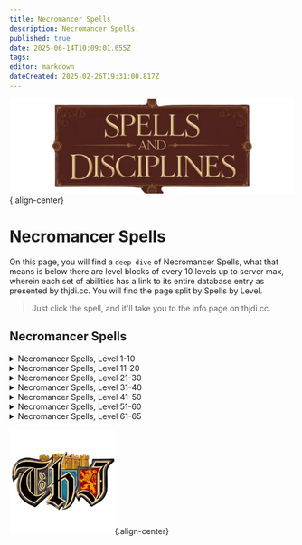 ```yaml
---
title: Necromancer Spells
description: Necromancer Spells.
published: true
date: 2025-06-14T10:09:01.655Z
tags: 
editor: markdown
dateCreated: 2025-02-26T19:31:00.817Z
---
```


![spellsdisciplines.webp](/classes-and-abilities/spellsdisciplines.webp){.align-center}

# Necromancer Spells

On this page, you will find a `deep dive` of Necromancer Spells, what that means is below there are level blocks of every 10 levels up to server max, wherein each set of abilities has a link to its entire database entry as presented by thjdi.cc. You will find the page split by Spells by Level.

> Just click the spell, and it'll take you to the info page on thjdi.cc.

## Necromancer Spells

<details>
	<summary> Necromancer Spells, Level 1-10 </summary>

|Spell Name|Level|
|---|---|
|<a href="https://www.thjdi.cc/spell/38197" target="_blank">Cascade of Decay</a>|1|
|<a href="https://www.thjdi.cc/spell/338" target="_blank">Cavorting Bones</a>|1|
|<a href="https://www.thjdi.cc/spell/339" target="_blank">Coldlight</a>|1|
|<a href="https://www.thjdi.cc/spell/340" target="_blank">Disease Cloud</a>|1|
|<a href="https://www.thjdi.cc/spell/235" target="_blank">Invisibility versus Undead</a>|1|
|<a href="https://www.thjdi.cc/spell/341" target="_blank">Lifetap</a>|1|
|<a href="https://www.thjdi.cc/spell/342" target="_blank">Locate Corpse</a>|1|
|<a href="https://www.thjdi.cc/spell/288" target="_blank">Minor Shielding</a>|1|
|<a href="https://www.thjdi.cc/spell/331" target="_blank">Reclaim Energy</a>|1|
|<a href="https://www.thjdi.cc/spell/221" target="_blank">Sense the Dead</a>|1|
|<a href="https://www.thjdi.cc/spell/343" target="_blank">Siphon Strength</a>|1|
|<a href="https://www.thjdi.cc/spell/229" target="_blank">Fear</a>|2|
|<a href="https://www.thjdi.cc/spell/347" target="_blank">Numb the Dead</a>|2|
|<a href="https://www.thjdi.cc/spell/205" target="_blank">True North</a>|2|
|<a href="https://www.thjdi.cc/spell/225" target="_blank">Endure Cold</a>|3|
|<a href="https://www.thjdi.cc/spell/346" target="_blank">Grim Aura</a>|3|
|<a href="https://www.thjdi.cc/spell/502" target="_blank">Lifespike</a>|3|
|<a href="https://www.thjdi.cc/spell/344" target="_blank">Clinging Darkness</a>|4|
|<a href="https://www.thjdi.cc/spell/36" target="_blank">Gate</a>|4|
|<a href="https://www.thjdi.cc/spell/491" target="_blank">Leering Corpse</a>|4|
|<a href="https://www.thjdi.cc/spell/348" target="_blank">Poison Bolt</a>|4|
|<a href="https://www.thjdi.cc/spell/352" target="_blank">Deadeye</a>|5|
|<a href="https://www.thjdi.cc/spell/354" target="_blank">Shadow Step</a>|5|
|<a href="https://www.thjdi.cc/spell/357" target="_blank">Dark Empathy</a>|6|
|<a href="https://www.thjdi.cc/spell/641" target="_blank">Dark Pact</a>|6|
|<a href="https://www.thjdi.cc/spell/218" target="_blank">Ward Undead</a>|6|
|<a href="https://www.thjdi.cc/spell/522" target="_blank">Gather Shadows</a>|7|
|<a href="https://www.thjdi.cc/spell/353" target="_blank">Mend Bones</a>|7|
|<a href="https://www.thjdi.cc/spell/359" target="_blank">Vampiric Embrace</a>|7|
|<a href="https://www.thjdi.cc/spell/351" target="_blank">Bone Walk</a>|8|
|<a href="https://www.thjdi.cc/spell/358" target="_blank">Impart Strength</a>|8|
|<a href="https://www.thjdi.cc/spell/246" target="_blank">Lesser Shielding</a>|8|
|<a href="https://www.thjdi.cc/spell/1509" target="_blank">Leech</a>|9|
|<a href="https://www.thjdi.cc/spell/361" target="_blank">Sight Graft</a>|9|
|<a href="https://www.thjdi.cc/spell/363" target="_blank">Wave of Enfeeblement</a>|9|
|<a href="https://www.thjdi.cc/spell/360" target="_blank">Heat Blood</a>|10|
|<a href="https://www.thjdi.cc/spell/1511" target="_blank">Scent of Dusk</a>|10|
|<a href="https://www.thjdi.cc/spell/209" target="_blank">Spook the Dead</a>|10|

</details>

<details>
	<summary> Necromancer Spells, Level 11-20 </summary>

|Spell Name|Level|
|---|---|
|<a href="https://www.thjdi.cc/spell/226" target="_blank">Endure Disease</a>|11|
|<a href="https://www.thjdi.cc/spell/355" target="_blank">Engulfing Darkness</a>|11|
|<a href="https://www.thjdi.cc/spell/2541" target="_blank">Focus Death</a>|11|
|<a href="https://www.thjdi.cc/spell/35" target="_blank">Bind Affinity</a>|12|
|<a href="https://www.thjdi.cc/spell/40971" target="_blank">Bind Affinity</a>|12|
|<a href="https://www.thjdi.cc/spell/362" target="_blank">Convoke Shadow</a>|12|
|<a href="https://www.thjdi.cc/spell/2213" target="_blank">Lesser Summon Corpse</a>|12|
|<a href="https://www.thjdi.cc/spell/445" target="_blank">Lifedraw</a>|12|
|<a href="https://www.thjdi.cc/spell/213" target="_blank">Cure Disease</a>|13|
|<a href="https://www.thjdi.cc/spell/367" target="_blank">Heart Flutter</a>|13|
|<a href="https://www.thjdi.cc/spell/4273" target="_blank">Reebo's Lesser Exorcism</a>|13|
|<a href="https://www.thjdi.cc/spell/4255" target="_blank">Wuggan's Lesser Appraisal</a>|13|
|<a href="https://www.thjdi.cc/spell/4261" target="_blank">Reebo's Lesser Augury</a>|14|
|<a href="https://www.thjdi.cc/spell/4285" target="_blank">Reebo's Lesser Cleansing</a>|14|
|<a href="https://www.thjdi.cc/spell/236" target="_blank">Shieldskin</a>|14|
|<a href="https://www.thjdi.cc/spell/4267" target="_blank">Wuggan's Lesser Discombobulation</a>|14|
|<a href="https://www.thjdi.cc/spell/4279" target="_blank">Wuggan's Lesser Extrication</a>|14|
|<a href="https://www.thjdi.cc/spell/364" target="_blank">Banshee Aura</a>|15|
|<a href="https://www.thjdi.cc/spell/48" target="_blank">Cancel Magic</a>|15|
|<a href="https://www.thjdi.cc/spell/365" target="_blank">Infectious Cloud</a>|15|
|<a href="https://www.thjdi.cc/spell/371" target="_blank">Voice Graft</a>|15|
|<a href="https://www.thjdi.cc/spell/366" target="_blank">Feign Death</a>|16|
|<a href="https://www.thjdi.cc/spell/7676" target="_blank">Focus Crude Spellcaster's Empowering Essence</a>|16|
|<a href="https://www.thjdi.cc/spell/7674" target="_blank">Focus Primitive Spellcaster's Empowering Essence</a>|16|
|<a href="https://www.thjdi.cc/spell/7675" target="_blank">Focus Rudimentary Spellcaster's Empowering Essence</a>|16|
|<a href="https://www.thjdi.cc/spell/9987" target="_blank">Form of Chilled Bone</a>|16|
|<a href="https://www.thjdi.cc/spell/369" target="_blank">Hungry Earth</a>|16|
|<a href="https://www.thjdi.cc/spell/492" target="_blank">Restless Bones</a>|16|
|<a href="https://www.thjdi.cc/spell/309" target="_blank">Shielding</a>|16|
|<a href="https://www.thjdi.cc/spell/368" target="_blank">Spirit Armor</a>|16|
|<a href="https://www.thjdi.cc/spell/305" target="_blank">Identify</a>|17|
|<a href="https://www.thjdi.cc/spell/2542" target="_blank">Shackle of Bone</a>|17|
|<a href="https://www.thjdi.cc/spell/1510" target="_blank">Shadow Compact</a>|17|
|<a href="https://www.thjdi.cc/spell/642" target="_blank">Allure of Death</a>|18|
|<a href="https://www.thjdi.cc/spell/196" target="_blank">Dominate Undead</a>|18|
|<a href="https://www.thjdi.cc/spell/698" target="_blank">Track Corpse</a>|18|
|<a href="https://www.thjdi.cc/spell/233" target="_blank">Expulse Undead</a>|19|
|<a href="https://www.thjdi.cc/spell/370" target="_blank">Shadow Vortex</a>|19|
|<a href="https://www.thjdi.cc/spell/3583" target="_blank">Tiny Companion</a>|19|
|<a href="https://www.thjdi.cc/spell/440" target="_blank">Animate Dead</a>|20|
|<a href="https://www.thjdi.cc/spell/7677" target="_blank">Focus Makeshift Spellcaster's Empowering Essence</a>|20|
|<a href="https://www.thjdi.cc/spell/7689" target="_blank">Focus Mass Crude Spellcaster's Empowering Essence</a>|20|
|<a href="https://www.thjdi.cc/spell/7687" target="_blank">Focus Mass Primitive Spellcaster's Empowering Essence</a>|20|
|<a href="https://www.thjdi.cc/spell/7688" target="_blank">Focus Mass Rudimentary Spellcaster's Empowering Essence</a>|20|
|<a href="https://www.thjdi.cc/spell/199" target="_blank">Harmshield</a>|20|
|<a href="https://www.thjdi.cc/spell/446" target="_blank">Siphon Life</a>|20|
|<a href="https://www.thjdi.cc/spell/413" target="_blank">Word of Shadow</a>|20|

</details>

<details>
	<summary> Necromancer Spells, Level 21-30 </summary>

|Spell Name|Level|
|---|---|
|<a href="https://www.thjdi.cc/spell/478" target="_blank">Breath of the Dead</a>|21|
|<a href="https://www.thjdi.cc/spell/1514" target="_blank">Rapacious Subvention</a>|21|
|<a href="https://www.thjdi.cc/spell/1512" target="_blank">Scent of Shadow</a>|21|
|<a href="https://www.thjdi.cc/spell/204" target="_blank">Shock of Poison</a>|21|
|<a href="https://www.thjdi.cc/spell/387" target="_blank">Leatherskin</a>|22|
|<a href="https://www.thjdi.cc/spell/549" target="_blank">Screaming Terror</a>|22|
|<a href="https://www.thjdi.cc/spell/90" target="_blank">Shadow Sight</a>|22|
|<a href="https://www.thjdi.cc/spell/449" target="_blank">Intensify Death</a>|23|
|<a href="https://www.thjdi.cc/spell/4274" target="_blank">Reebo's Exorcism</a>|23|
|<a href="https://www.thjdi.cc/spell/448" target="_blank">Rest the Dead</a>|23|
|<a href="https://www.thjdi.cc/spell/4256" target="_blank">Wuggan's Appraisal</a>|23|
|<a href="https://www.thjdi.cc/spell/7690" target="_blank">Focus Mass Makeshift Spellcaster's Empowering Essence</a>|24|
|<a href="https://www.thjdi.cc/spell/493" target="_blank">Haunting Corpse</a>|24|
|<a href="https://www.thjdi.cc/spell/65" target="_blank">Major Shielding</a>|24|
|<a href="https://www.thjdi.cc/spell/4262" target="_blank">Reebo's Augury</a>|24|
|<a href="https://www.thjdi.cc/spell/4286" target="_blank">Reebo's Cleansing</a>|24|
|<a href="https://www.thjdi.cc/spell/61" target="_blank">Resist Cold</a>|24|
|<a href="https://www.thjdi.cc/spell/4268" target="_blank">Wuggan's Discombobulation</a>|24|
|<a href="https://www.thjdi.cc/spell/4280" target="_blank">Wuggan's Extrication</a>|24|
|<a href="https://www.thjdi.cc/spell/699" target="_blank">Defoliate</a>|25|
|<a href="https://www.thjdi.cc/spell/59" target="_blank">Panic the Dead</a>|25|
|<a href="https://www.thjdi.cc/spell/444" target="_blank">Renew Bones</a>|26|
|<a href="https://www.thjdi.cc/spell/524" target="_blank">Spirit Tap</a>|26|
|<a href="https://www.thjdi.cc/spell/452" target="_blank">Dooming Darkness</a>|27|
|<a href="https://www.thjdi.cc/spell/2543" target="_blank">Eternities Torment</a>|27|
|<a href="https://www.thjdi.cc/spell/414" target="_blank">Word of Spirit</a>|27|
|<a href="https://www.thjdi.cc/spell/451" target="_blank">Boil Blood</a>|28|
|<a href="https://www.thjdi.cc/spell/117" target="_blank">Dismiss Undead</a>|28|
|<a href="https://www.thjdi.cc/spell/441" target="_blank">Summon Dead</a>|29|
|<a href="https://www.thjdi.cc/spell/454" target="_blank">Vampiric Curse</a>|29|
|<a href="https://www.thjdi.cc/spell/7678" target="_blank">Focus Elementary Spellcaster's Empowering Essence</a>|30|
|<a href="https://www.thjdi.cc/spell/127" target="_blank">Invoke Fear</a>|30|

</details>

<details>
	<summary> Necromancer Spells, Level 31-40 </summary>

|Spell Name|Level|
|---|---|
|<a href="https://www.thjdi.cc/spell/197" target="_blank">Beguile Undead</a>|31|
|<a href="https://www.thjdi.cc/spell/643" target="_blank">Call of Bones</a>|31|
|<a href="https://www.thjdi.cc/spell/63" target="_blank">Resist Disease</a>|31|
|<a href="https://www.thjdi.cc/spell/393" target="_blank">Steelskin</a>|32|
|<a href="https://www.thjdi.cc/spell/455" target="_blank">Surge of Enfeeblement</a>|32|
|<a href="https://www.thjdi.cc/spell/1415" target="_blank">Torbas' Acid Blast</a>|32|
|<a href="https://www.thjdi.cc/spell/66" target="_blank">Greater Shielding</a>|33|
|<a href="https://www.thjdi.cc/spell/494" target="_blank">Invoke Shadow</a>|33|
|<a href="https://www.thjdi.cc/spell/4275" target="_blank">Reebo's Greater Exorcism</a>|33|
|<a href="https://www.thjdi.cc/spell/4257" target="_blank">Wuggan's Greater Appraisal</a>|33|
|<a href="https://www.thjdi.cc/spell/7691" target="_blank">Focus Mass Elementary Spellcaster's Empowering Essence</a>|34|
|<a href="https://www.thjdi.cc/spell/4263" target="_blank">Reebo's Greater Augury</a>|34|
|<a href="https://www.thjdi.cc/spell/4287" target="_blank">Reebo's Greater Cleansing</a>|34|
|<a href="https://www.thjdi.cc/spell/230" target="_blank">Root</a>|34|
|<a href="https://www.thjdi.cc/spell/435" target="_blank">Venom of the Snake</a>|34|
|<a href="https://www.thjdi.cc/spell/4269" target="_blank">Wuggan's Greater Discombobulation</a>|34|
|<a href="https://www.thjdi.cc/spell/4281" target="_blank">Wuggan's Greater Extrication</a>|34|
|<a href="https://www.thjdi.cc/spell/661" target="_blank">Augment Death</a>|35|
|<a href="https://www.thjdi.cc/spell/31" target="_blank">Scourge</a>|35|
|<a href="https://www.thjdi.cc/spell/3" target="_blank">Summon Corpse</a>|35|
|<a href="https://www.thjdi.cc/spell/1412" target="_blank">Chilling Embrace</a>|36|
|<a href="https://www.thjdi.cc/spell/96" target="_blank">Counteract Disease</a>|36|
|<a href="https://www.thjdi.cc/spell/415" target="_blank">Word of Souls</a>|36|
|<a href="https://www.thjdi.cc/spell/49" target="_blank">Nullify Magic</a>|37|
|<a href="https://www.thjdi.cc/spell/1513" target="_blank">Scent of Darkness</a>|37|
|<a href="https://www.thjdi.cc/spell/662" target="_blank">Expel Undead</a>|38|
|<a href="https://www.thjdi.cc/spell/2544" target="_blank">Shackle of Spirit</a>|38|
|<a href="https://www.thjdi.cc/spell/4096" target="_blank">Dark Soul</a>|39|
|<a href="https://www.thjdi.cc/spell/525" target="_blank">Drain Spirit</a>|39|
|<a href="https://www.thjdi.cc/spell/442" target="_blank">Malignant Dead</a>|39|
|<a href="https://www.thjdi.cc/spell/1508" target="_blank">Asystole</a>|40|
|<a href="https://www.thjdi.cc/spell/7679" target="_blank">Focus Modest Spellcaster's Empowering Essence</a>|40|
|<a href="https://www.thjdi.cc/spell/1285" target="_blank">Summon Companion</a>|40|

</details>

<details>
	<summary> Necromancer Spells, Level 41-50 </summary>

|Spell Name|Level|
|---|---|
|<a href="https://www.thjdi.cc/spell/67" target="_blank">Arch Shielding</a>|41|
|<a href="https://www.thjdi.cc/spell/457" target="_blank">Dead Man Floating</a>|41|
|<a href="https://www.thjdi.cc/spell/559" target="_blank">Ignite Bones</a>|42|
|<a href="https://www.thjdi.cc/spell/2014" target="_blank">Incinerate Bones</a>|42|
|<a href="https://www.thjdi.cc/spell/1413" target="_blank">Corporeal Empathy</a>|43|
|<a href="https://www.thjdi.cc/spell/1515" target="_blank">Covetous Subversion</a>|43|
|<a href="https://www.thjdi.cc/spell/394" target="_blank">Diamondskin</a>|43|
|<a href="https://www.thjdi.cc/spell/4099" target="_blank">Bounce</a>|44|
|<a href="https://www.thjdi.cc/spell/495" target="_blank">Cackling Bones</a>|44|
|<a href="https://www.thjdi.cc/spell/7692" target="_blank">Focus Mass Modest Spellcaster's Empowering Essence</a>|44|
|<a href="https://www.thjdi.cc/spell/9988" target="_blank">Form of Bleached Bone</a>|44|
|<a href="https://www.thjdi.cc/spell/694" target="_blank">Pact of Shadow</a>|44|
|<a href="https://www.thjdi.cc/spell/3702" target="_blank">Auspice</a>|45|
|<a href="https://www.thjdi.cc/spell/1391" target="_blank">Dead Men Floating</a>|45|
|<a href="https://www.thjdi.cc/spell/118" target="_blank">Banish Undead</a>|46|
|<a href="https://www.thjdi.cc/spell/2545" target="_blank">Insidious Retrogression</a>|46|
|<a href="https://www.thjdi.cc/spell/133" target="_blank">Paralyzing Earth</a>|46|
|<a href="https://www.thjdi.cc/spell/4079" target="_blank">Ward of Calliav</a>|46|
|<a href="https://www.thjdi.cc/spell/198" target="_blank">Cajole Undead</a>|47|
|<a href="https://www.thjdi.cc/spell/453" target="_blank">Cascading Darkness</a>|47|
|<a href="https://www.thjdi.cc/spell/6" target="_blank">Ignite Blood</a>|47|
|<a href="https://www.thjdi.cc/spell/447" target="_blank">Drain Soul</a>|48|
|<a href="https://www.thjdi.cc/spell/443" target="_blank">Invoke Death</a>|48|
|<a href="https://www.thjdi.cc/spell/644" target="_blank">Lich</a>|48|
|<a href="https://www.thjdi.cc/spell/456" target="_blank">Bond of Death</a>|49|
|<a href="https://www.thjdi.cc/spell/3571" target="_blank">Torbas' Poison Blast</a>|49|
|<a href="https://www.thjdi.cc/spell/436" target="_blank">Envenomed Bolt</a>|50|
|<a href="https://www.thjdi.cc/spell/7680" target="_blank">Focus Simple Spellcaster's Empowering Essence</a>|50|
|<a href="https://www.thjdi.cc/spell/1411" target="_blank">Improved Invisibility to Undead</a>|50|

</details>

<details>
	<summary> Necromancer Spells, Level 51-60 </summary>

|Spell Name|Level|
|---|---|
|<a href="https://www.thjdi.cc/spell/38127" target="_blank">Cascade of Decay I</a>|51|
|<a href="https://www.thjdi.cc/spell/1532" target="_blank">Dread of Night</a>|51|
|<a href="https://www.thjdi.cc/spell/16228" target="_blank">Focus of Arcanum</a>|51|
|<a href="https://www.thjdi.cc/spell/1685" target="_blank">Muzzle of Mardu</a>|51|
|<a href="https://www.thjdi.cc/spell/16840" target="_blank">Reluctant Benevolence Effect</a>|51|
|<a href="https://www.thjdi.cc/spell/1768" target="_blank">Sacrifice</a>|51|
|<a href="https://www.thjdi.cc/spell/27592" target="_blank">Scent of Terris</a>|51|
|<a href="https://www.thjdi.cc/spell/1620" target="_blank">Splurt</a>|51|
|<a href="https://www.thjdi.cc/spell/3685" target="_blank">Comatose</a>|52|
|<a href="https://www.thjdi.cc/spell/1630" target="_blank">Defoliation</a>|52|
|<a href="https://www.thjdi.cc/spell/2546" target="_blank">Degeneration</a>|52|
|<a href="https://www.thjdi.cc/spell/1609" target="_blank">Manaskin</a>|52|
|<a href="https://www.thjdi.cc/spell/32" target="_blank">Plague</a>|52|
|<a href="https://www.thjdi.cc/spell/1716" target="_blank">Scent of Terris</a>|52|
|<a href="https://www.thjdi.cc/spell/1526" target="_blank">Annul Magic</a>|53|
|<a href="https://www.thjdi.cc/spell/32397" target="_blank">Convergence</a>|53|
|<a href="https://www.thjdi.cc/spell/1733" target="_blank">Convergence</a>|53|
|<a href="https://www.thjdi.cc/spell/131" target="_blank">Instill</a>|53|
|<a href="https://www.thjdi.cc/spell/1621" target="_blank">Minion of Shadows</a>|53|
|<a href="https://www.thjdi.cc/spell/1613" target="_blank">Deflux</a>|54|
|<a href="https://www.thjdi.cc/spell/7693" target="_blank">Focus Mass Simple Spellcaster's Empowering Essence</a>|54|
|<a href="https://www.thjdi.cc/spell/4097" target="_blank">Imprecation</a>|54|
|<a href="https://www.thjdi.cc/spell/1717" target="_blank">Shadowbond</a>|54|
|<a href="https://www.thjdi.cc/spell/1610" target="_blank">Shield of the Magi</a>|54|
|<a href="https://www.thjdi.cc/spell/2547" target="_blank">Succussion of Shadows</a>|54|
|<a href="https://www.thjdi.cc/spell/1624" target="_blank">Thrall of Bones</a>|54|
|<a href="https://www.thjdi.cc/spell/3572" target="_blank">Torbas' Venom Blast</a>|54|
|<a href="https://www.thjdi.cc/spell/1414" target="_blank">Augmentation of Death</a>|55|
|<a href="https://www.thjdi.cc/spell/1614" target="_blank">Chill Bones</a>|55|
|<a href="https://www.thjdi.cc/spell/2015" target="_blank">Conglaciation of Bone</a>|55|
|<a href="https://www.thjdi.cc/spell/8934" target="_blank">Dark Rune</a>|55|
|<a href="https://www.thjdi.cc/spell/7681" target="_blank">Focus Spellcaster's Empowering Essence</a>|55|
|<a href="https://www.thjdi.cc/spell/1734" target="_blank">Infusion</a>|55|
|<a href="https://www.thjdi.cc/spell/1626" target="_blank">Levant</a>|55|
|<a href="https://www.thjdi.cc/spell/1625" target="_blank">Skin of the Shadow</a>|55|
|<a href="https://www.thjdi.cc/spell/1615" target="_blank">Cessation of Cor</a>|56|
|<a href="https://www.thjdi.cc/spell/2548" target="_blank">Crippling Claudication</a>|56|
|<a href="https://www.thjdi.cc/spell/1611" target="_blank">Demi Lich</a>|56|
|<a href="https://www.thjdi.cc/spell/6992" target="_blank">Eidolon Voice</a>|56|
|<a href="https://www.thjdi.cc/spell/9989" target="_blank">Form of Mottled Bone</a>|56|
|<a href="https://www.thjdi.cc/spell/1718" target="_blank">Sedulous Subversion</a>|56|
|<a href="https://www.thjdi.cc/spell/1622" target="_blank">Servant of Bones</a>|56|
|<a href="https://www.thjdi.cc/spell/1527" target="_blank">Trepidation</a>|56|
|<a href="https://www.thjdi.cc/spell/1773" target="_blank">Conjure Corpse</a>|57|
|<a href="https://www.thjdi.cc/spell/1528" target="_blank">Exile Undead</a>|57|
|<a href="https://www.thjdi.cc/spell/6980" target="_blank">Unholy Voice</a>|57|
|<a href="https://www.thjdi.cc/spell/1616" target="_blank">Vexing Replenishment</a>|57|
|<a href="https://www.thjdi.cc/spell/4080" target="_blank">Guard of Calliav</a>|58|
|<a href="https://www.thjdi.cc/spell/132" target="_blank">Immobilize</a>|58|
|<a href="https://www.thjdi.cc/spell/2549" target="_blank">Mind Wrack</a>|58|
|<a href="https://www.thjdi.cc/spell/1617" target="_blank">Pyrocruor</a>|58|
|<a href="https://www.thjdi.cc/spell/1612" target="_blank">Quivering Veil of Xarn</a>|58|
|<a href="https://www.thjdi.cc/spell/4100" target="_blank">Reflect</a>|58|
|<a href="https://www.thjdi.cc/spell/1619" target="_blank">Devouring Darkness</a>|59|
|<a href="https://www.thjdi.cc/spell/1623" target="_blank">Emissary of Thule</a>|59|
|<a href="https://www.thjdi.cc/spell/7694" target="_blank">Focus Mass Spellcaster's Empowering Essence</a>|59|
|<a href="https://www.thjdi.cc/spell/1618" target="_blank">Touch of Night</a>|59|
|<a href="https://www.thjdi.cc/spell/2115" target="_blank">Ancient: Lifebane</a>|60|
|<a href="https://www.thjdi.cc/spell/2114" target="_blank">Ancient: Master of Death</a>|60|
|<a href="https://www.thjdi.cc/spell/1416" target="_blank">Arch Lich</a>|60|
|<a href="https://www.thjdi.cc/spell/1530" target="_blank">Banishment of Shadows</a>|60|
|<a href="https://www.thjdi.cc/spell/1460" target="_blank">Death Peace</a>|60|
|<a href="https://www.thjdi.cc/spell/1629" target="_blank">Enslave Death</a>|60|
|<a href="https://www.thjdi.cc/spell/7682" target="_blank">Focus Refined Spellcaster's Empowering Essence</a>|60|
|<a href="https://www.thjdi.cc/spell/2885" target="_blank">Funeral Pyre of Kelador</a>|60|
|<a href="https://www.thjdi.cc/spell/1393" target="_blank">Gangrenous Touch of Zum'uul</a>|60|
|<a href="https://www.thjdi.cc/spell/1735" target="_blank">Trucidation</a>|60|
|<a href="https://www.thjdi.cc/spell/2550" target="_blank">Zevfeer's Theft of Vitae</a>|60|

</details>

<details>
	<summary> Necromancer Spells, Level 61-65 </summary>

|Spell Name|Level|
|---|---|
|<a href="https://www.thjdi.cc/spell/3315" target="_blank">Dark Plague</a>|61|
|<a href="https://www.thjdi.cc/spell/6993" target="_blank">Eidolon Bellow</a>|61|
|<a href="https://www.thjdi.cc/spell/3304" target="_blank">Legacy of Zek</a>|61|
|<a href="https://www.thjdi.cc/spell/3035" target="_blank">Neurotoxin</a>|61|
|<a href="https://www.thjdi.cc/spell/3300" target="_blank">Shield of the Arcane</a>|61|
|<a href="https://www.thjdi.cc/spell/6736" target="_blank">Soul Orb</a>|61|
|<a href="https://www.thjdi.cc/spell/3032" target="_blank">Touch of Mujaki</a>|61|
|<a href="https://www.thjdi.cc/spell/3344" target="_blank">Imbue Nightmare</a>|62|
|<a href="https://www.thjdi.cc/spell/3196" target="_blank">Petrifying Earth</a>|62|
|<a href="https://www.thjdi.cc/spell/3305" target="_blank">Rune of Death</a>|62|
|<a href="https://www.thjdi.cc/spell/3306" target="_blank">Saryrn's Kiss</a>|62|
|<a href="https://www.thjdi.cc/spell/6981" target="_blank">Unholy Bellow</a>|62|
|<a href="https://www.thjdi.cc/spell/3308" target="_blank">Death's Silence</a>|63|
|<a href="https://www.thjdi.cc/spell/3309" target="_blank">Embracing Darkness</a>|63|
|<a href="https://www.thjdi.cc/spell/3301" target="_blank">Force Shield</a>|63|
|<a href="https://www.thjdi.cc/spell/3195" target="_blank">Greater Immobilize</a>|63|
|<a href="https://www.thjdi.cc/spell/4098" target="_blank">Horror</a>|63|
|<a href="https://www.thjdi.cc/spell/3591" target="_blank">Imbue Disease</a>|63|
|<a href="https://www.thjdi.cc/spell/3594" target="_blank">Imbue Torment</a>|63|
|<a href="https://www.thjdi.cc/spell/3310" target="_blank">Saryrn's Companion</a>|63|
|<a href="https://www.thjdi.cc/spell/7695" target="_blank">Focus Mass Refined Spellcaster's Empowering Essence</a>|64|
|<a href="https://www.thjdi.cc/spell/4081" target="_blank">Protection of Calliav</a>|64|
|<a href="https://www.thjdi.cc/spell/3311" target="_blank">Seduction of Saryrn</a>|64|
|<a href="https://www.thjdi.cc/spell/3302" target="_blank">Shield of Maelin</a>|64|
|<a href="https://www.thjdi.cc/spell/3312" target="_blank">Touch of Death</a>|64|
|<a href="https://www.thjdi.cc/spell/4978" target="_blank">Ancient: Seduction of Chaos</a>|65|
|<a href="https://www.thjdi.cc/spell/3303" target="_blank">Blood of Thule</a>|65|
|<a href="https://www.thjdi.cc/spell/3314" target="_blank">Child of Bertoxxulous</a>|65|
|<a href="https://www.thjdi.cc/spell/7999" target="_blank">Corath Venom</a>|65|
|<a href="https://www.thjdi.cc/spell/3468" target="_blank">Destroy Undead</a>|65|
|<a href="https://www.thjdi.cc/spell/7683" target="_blank">Focus Intricate Spellcaster's Empowering Essence</a>|65|
|<a href="https://www.thjdi.cc/spell/4890" target="_blank">Night Fire</a>|65|
|<a href="https://www.thjdi.cc/spell/4889" target="_blank">Night Stalker</a>|65|
|<a href="https://www.thjdi.cc/spell/4891" target="_blank">Night's Beckon</a>|65|
|<a href="https://www.thjdi.cc/spell/3316" target="_blank">Word of Terris</a>|65|

</details>

![pagebreak6.webp](/pagebreak6.webp){.align-center}